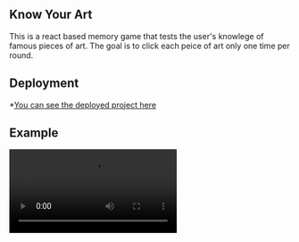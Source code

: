## Know Your Art

This is a react based memory game that tests the user's knowlege of famous pieces of art.  The goal is to click each peice of art only one time per round. 

## Deployment
*[You can see the deployed project here](https://ahennesen.github.io/ReactClickGame/)

## Example
![Quick Video Demonstration](Images/Demo.webm)


